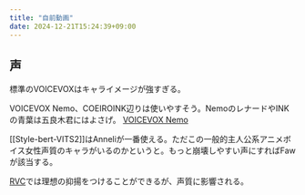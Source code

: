 ```yaml
---
title: "自前動画"
date: 2024-12-21T15:24:39+09:00
---
```

## 声
標準のVOICEVOXはキャライメージが強すぎる。

VOICEVOX Nemo、COEIROINK辺りは使いやすそう。NemoのレナードやINKの青葉は五良木君にはよさげ。
[VOICEVOX Nemo](https://voicevox.hiroshiba.jp/nemo/)

[[Style-bert-VITS2]]はAnneliが一番使える。ただこの一般的主人公系アニメボイス女性声質のキャラがいるのかというと。もっと崩壊しやすい声にすればFawが該当する。

[RVC](../../Bar/App/Retrieval-based-Voice-Conversion-WebUI.md)では理想の抑揚をつけることができるが、声質に影響される。
